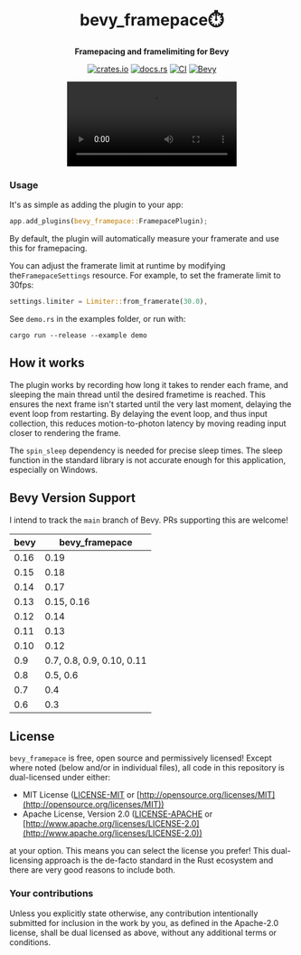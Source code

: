 <div align="center">

# bevy_framepace⏱️

**Framepacing and framelimiting for Bevy**

[![crates.io](https://img.shields.io/crates/v/bevy_framepace)](https://crates.io/crates/bevy_framepace)
[![docs.rs](https://docs.rs/bevy_framepace/badge.svg)](https://docs.rs/bevy_framepace)
[![CI](https://github.com/aevyrie/bevy_framepace/workflows/CI/badge.svg?branch=main)](https://github.com/aevyrie/bevy_framepace/actions?query=workflow%3A%22CI%22+branch%3Amain)
[![Bevy](https://img.shields.io/badge/Bevy%20tracking-main-lightblue)](https://github.com/bevyengine/bevy/blob/main/docs/plugins_guidelines.md#main-branch-tracking)

<video src = "https://user-images.githubusercontent.com/2632925/211992979-1892195b-b98f-424e-ae91-3fc4d6924b5e.mp4"></video>

</div>

### Usage

It's as simple as adding the plugin to your app:

```rs
app.add_plugins(bevy_framepace::FramepacePlugin);
```

By default, the plugin will automatically measure your framerate and use this for framepacing.

You can adjust the framerate limit at runtime by modifying the`FramepaceSettings` resource. For
example, to set the framerate limit to 30fps:

```rs
settings.limiter = Limiter::from_framerate(30.0),
```

See `demo.rs` in the examples folder, or run with:

```console
cargo run --release --example demo
```

## How it works

The plugin works by recording how long it takes to render each frame, and sleeping the main thread
until the desired frametime is reached. This ensures the next frame isn't started until the very
last moment, delaying the event loop from restarting. By delaying the event loop, and thus input
collection, this reduces motion-to-photon latency by moving reading input closer to  rendering the
frame.

The `spin_sleep` dependency is needed for precise sleep times. The sleep function in the standard
library is not accurate enough for this application, especially on Windows.

## Bevy Version Support

I intend to track the `main` branch of Bevy. PRs supporting this are welcome!

| bevy | bevy_framepace            |
| ---- | -------------------       |
| 0.16 | 0.19                      |
| 0.15 | 0.18                      |
| 0.14 | 0.17                      |
| 0.13 | 0.15, 0.16                |
| 0.12 | 0.14                      |
| 0.11 | 0.13                      |
| 0.10 | 0.12                      |
| 0.9  | 0.7, 0.8, 0.9, 0.10, 0.11 |
| 0.8  | 0.5, 0.6                  |
| 0.7  | 0.4                       |
| 0.6  | 0.3                       |

## License

`bevy_framepace` is free, open source and permissively licensed! Except where noted (below and/or in
individual files), all code in this repository is dual-licensed under either:

* MIT License ([LICENSE-MIT](LICENSE-MIT) or
  [http://opensource.org/licenses/MIT](http://opensource.org/licenses/MIT))
* Apache License, Version 2.0 ([LICENSE-APACHE](LICENSE-APACHE) or
  [http://www.apache.org/licenses/LICENSE-2.0](http://www.apache.org/licenses/LICENSE-2.0))

at your option. This means you can select the license you prefer! This dual-licensing approach is
the de-facto standard in the Rust ecosystem and there are very good reasons to include both.

### Your contributions

Unless you explicitly state otherwise, any contribution intentionally submitted for inclusion in the
work by you, as defined in the Apache-2.0 license, shall be dual licensed as above, without any
additional terms or conditions.
